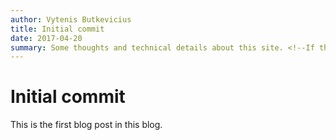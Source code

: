```yaml
---
author: Vytenis Butkevicius
title: Initial commit
date: 2017-04-20
summary: Some thoughts and technical details about this site. <!--If this unspecified first paragraph is used from content-->
---
```


# Initial commit

This is the first blog post in this blog.
